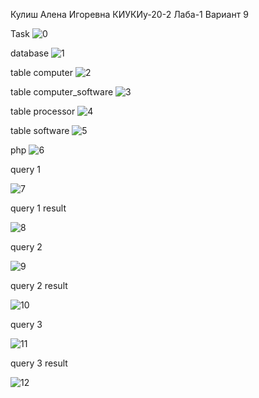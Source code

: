 Кулиш Алена Игоревна
КИУКИу-20-2
Лаба-1
Вариант 9

Task
![0](https://user-images.githubusercontent.com/91599920/166508097-d4833e94-b81e-4e38-ac09-dec120111591.png)

database
![1](https://user-images.githubusercontent.com/91599920/166508179-0eb3ac85-10d8-4986-8d54-c57d927fcdd3.png)

table computer
![2](https://user-images.githubusercontent.com/91599920/166508191-1e61a469-5c68-4db4-a7a5-dc662b56453d.png)

table computer_software
![3](https://user-images.githubusercontent.com/91599920/166508216-ed7f8b0b-2093-4812-9dca-294b71656c48.png)

table processor
![4](https://user-images.githubusercontent.com/91599920/166508221-a55f7a96-dafa-4702-afbd-246ae5f750d1.png)

table software
![5](https://user-images.githubusercontent.com/91599920/166508225-497e0077-bb1f-44ff-a391-82b08a2b3720.png)

php
![6](https://user-images.githubusercontent.com/91599920/168546551-f2586f6f-d7ee-41bd-93b8-7a4f24112e64.png)

query 1

![7](https://user-images.githubusercontent.com/91599920/168670422-50453e49-92b4-4acb-9c63-ae6193f717ed.jpg)

query 1 result

![8](https://user-images.githubusercontent.com/91599920/168670424-d8aa1c1c-4475-46fe-a1f7-64018bc32528.jpg)

query 2

![9](https://user-images.githubusercontent.com/91599920/168545366-27e343b2-3a20-43e3-a7f3-f5e9e7453c9d.png)

query 2 result

![10](https://user-images.githubusercontent.com/91599920/168545486-97da58d8-4401-4e7a-affd-c8800396efee.png)

query 3

![11](https://user-images.githubusercontent.com/91599920/168545552-963b76bb-3f97-43aa-aa59-8ddb90f876ad.png)

query 3 result

![12](https://user-images.githubusercontent.com/91599920/168545873-83c51ee0-70a4-40f8-91d4-d8ca156d6c47.png)



